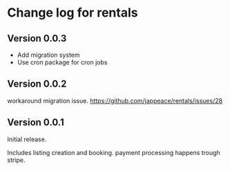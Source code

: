 # Change log for rentals

## Version 0.0.3 
+ Add migration system
+ Use cron package for cron jobs

## Version 0.0.2 
workaround migration issue.
https://github.com/jappeace/rentals/issues/28

## Version 0.0.1 

Initial release.

Includes listing creation and booking.
payment processing happens trough stripe.

